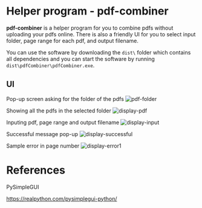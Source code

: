# Helper program - pdf-combiner

**pdf-combiner** is a helper program for you to combine pdfs without uploading your pdfs online. 
There is also a friendly UI for you to select input folder, page range for each pdf, and output filename.

You can use the software by downloading the `dist\` folder which contains all dependencies and you can start the software by running `dist\pdfCombiner\pdfCombiner.exe`.

## UI
Pop-up screen asking for the folder of the pdfs
![pdf-folder](/pictures/UI-1.jpg)

Showing all the pdfs in the selected folder
![display-pdf](/pictures/UI-2.jpg)

Inputing pdf,  page range and output filename
![display-input](/pictures/UI-3.jpg)

Successful message pop-up
![display-successful](/pictures/UI-4.jpg)

Sample error in page number
![display-error1](/pictures/UI-5.jpg)


# References
PySimpleGUI

https://realpython.com/pysimplegui-python/

